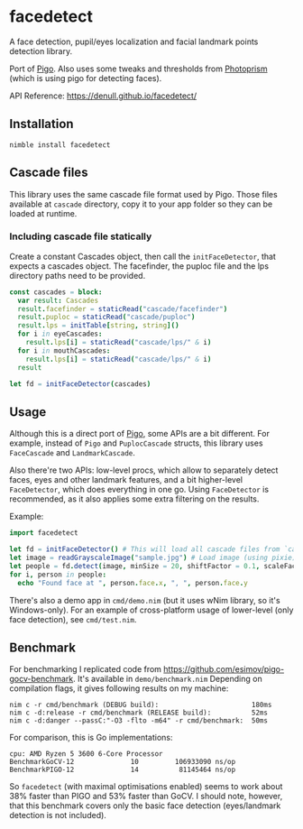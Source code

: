 # facedetect

A face detection, pupil/eyes localization and facial landmark points detection library.

Port of [Pigo](https://github.com/esimov/pigo). Also uses some tweaks and thresholds from [Photoprism](https://github.com/photoprism/photoprism) (which is using pigo for detecting faces).

API Reference: https://denull.github.io/facedetect/

## Installation

```
nimble install facedetect
```

## Cascade files

This library uses the same cascade file format used by Pigo. Those files available at `cascade` directory, copy it to your app folder so they can be loaded at runtime.

### Including cascade file statically


Create a constant Cascades object, then call the `initFaceDetector`,  that expects a cascades object. The facefinder, the puploc file and the lps directory paths need to be provided.

```nim
const cascades = block:
  var result: Cascades
  result.facefinder = staticRead("cascade/facefinder")
  result.puploc = staticRead("cascade/puploc")
  result.lps = initTable[string, string]()
  for i in eyeCascades:
    result.lps[i] = staticRead("cascade/lps/" & i)
  for i in mouthCascades:
    result.lps[i] = staticRead("cascade/lps/" & i)
  result

let fd = initFaceDetector(cascades)
```

## Usage

Although this is a direct port of [Pigo](https://github.com/esimov/pigo), some APIs are a bit different. For example, instead of `Pigo` and `PuplocCascade` structs, this library uses `FaceCascade` and `LandmarkCascade`.

Also there're two APIs: low-level procs, which allow to separately detect faces, eyes and other landmark features, and a bit higher-level `FaceDetector`, which does everything in one go. Using `FaceDetector` is recommended, as it also applies some extra filtering on the results.

Example:

```nim
import facedetect

let fd = initFaceDetector() # This will load all cascade files from `cascade` directory
let image = readGrayscaleImage("sample.jpg") # Load image (using pixie) and convert it to grayscale
let people = fd.detect(image, minSize = 20, shiftFactor = 0.1, scaleFactor = 1.1)
for i, person in people:
  echo "Found face at ", person.face.x, ", ", person.face.y
```

There's also a demo app in `cmd/demo.nim` (but it uses wNim library, so it's Windows-only). For an example of cross-platform usage of lower-level (only face detection), see `cmd/test.nim`.

## Benchmark

For benchmarking I replicated code from https://github.com/esimov/pigo-gocv-benchmark. It's available in `demo/benchmark.nim` Depending on compilation flags, it gives following results on my machine:

```
nim c -r cmd/benchmark (DEBUG build):                       180ms
nim c -d:release -r cmd/benchmark (RELEASE build):          52ms
nim c -d:danger --passC:"-O3 -flto -m64" -r cmd/benchmark:  50ms
```

For comparison, this is Go implementations:

```
cpu: AMD Ryzen 5 3600 6-Core Processor
BenchmarkGoCV-12              10         106933090 ns/op
BenchmarkPIGO-12              14          81145464 ns/op
```

So `facedetect` (with maximal optimisations enabled) seems to work about 38% faster than PIGO and 53% faster than GoCV. I should note, however, that this benchmark covers only the basic face detection (eyes/landmark detection is not included).
